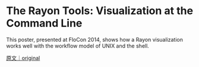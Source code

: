 
# The Rayon Tools: Visualization at the Command Line

This poster, presented at FloCon 2014, shows how a Rayon visualization works well with the workflow model of UNIX and the shell.

[原文｜original](https://insights.sei.cmu.edu/library/the-rayon-tools-visualization-at-the-command-line/)
        